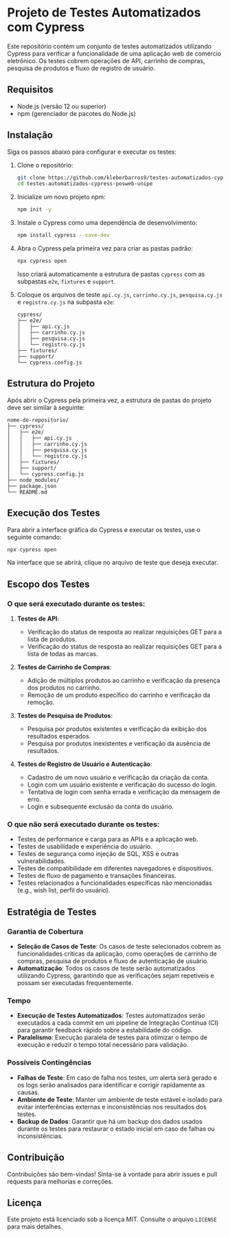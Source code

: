 
# Projeto de Testes Automatizados com Cypress

Este repositório contém um conjunto de testes automatizados utilizando Cypress para verificar a funcionalidade de uma aplicação web de comércio eletrônico. Os testes cobrem operações de API, carrinho de compras, pesquisa de produtos e fluxo de registro de usuário.

## Requisitos

- Node.js (versão 12 ou superior)
- npm (gerenciador de pacotes do Node.js)

## Instalação

Siga os passos abaixo para configurar e executar os testes:

1. Clone o repositório:

    ```bash
    git clone https://github.com/kleberbarros9/testes-automatizados-cypress-posweb-unipe.git
    cd testes-automatizados-cypress-posweb-unipe
    ```

2. Inicialize um novo projeto npm:

    ```bash
    npm init -y
    ```

3. Instale o Cypress como uma dependência de desenvolvimento:

    ```bash
    npm install cypress --save-dev
    ```

4. Abra o Cypress pela primeira vez para criar as pastas padrão:

    ```bash
    npx cypress open
    ```

    Isso criará automaticamente a estrutura de pastas `cypress` com as subpastas `e2e`, `fixtures` e `support`.

5. Coloque os arquivos de teste `api.cy.js`, `carrinho.cy.js`, `pesquisa.cy.js` e `registro.cy.js` na subpasta `e2e`:

    ```
    cypress/
    ├── e2e/
    │   ├── api.cy.js
    │   ├── carrinho.cy.js
    │   ├── pesquisa.cy.js
    │   └── registro.cy.js
    ├── fixtures/
    ├── support/
    └── cypress.config.js
    ```

## Estrutura do Projeto

Após abrir o Cypress pela primeira vez, a estrutura de pastas do projeto deve ser similar à seguinte:

```
nome-do-repositorio/
├── cypress/
│   ├── e2e/
│   │   ├── api.cy.js
│   │   ├── carrinho.cy.js
│   │   ├── pesquisa.cy.js
│   │   └── registro.cy.js
│   ├── fixtures/
│   ├── support/
│   └── cypress.config.js
├── node_modules/
├── package.json
└── README.md
```

## Execução dos Testes

Para abrir a interface gráfica do Cypress e executar os testes, use o seguinte comando:

```bash
npx cypress open
```

Na interface que se abrirá, clique no arquivo de teste que deseja executar.

## Escopo dos Testes

### O que será executado durante os testes:

1. **Testes de API**:
   - Verificação do status de resposta ao realizar requisições GET para a lista de produtos.
   - Verificação do status de resposta ao realizar requisições GET para a lista de todas as marcas.

2. **Testes de Carrinho de Compras**:
   - Adição de múltiplos produtos ao carrinho e verificação da presença dos produtos no carrinho.
   - Remoção de um produto específico do carrinho e verificação da remoção.

3. **Testes de Pesquisa de Produtos**:
   - Pesquisa por produtos existentes e verificação da exibição dos resultados esperados.
   - Pesquisa por produtos inexistentes e verificação da ausência de resultados.

4. **Testes de Registro de Usuário e Autenticação**:
   - Cadastro de um novo usuário e verificação da criação da conta.
   - Login com um usuário existente e verificação do sucesso do login.
   - Tentativa de login com senha errada e verificação da mensagem de erro.
   - Login e subsequente exclusão da conta do usuário.

### O que não será executado durante os testes:
- Testes de performance e carga para as APIs e a aplicação web.
- Testes de usabilidade e experiência do usuário.
- Testes de segurança como injeção de SQL, XSS e outras vulnerabilidades.
- Testes de compatibilidade em diferentes navegadores e dispositivos.
- Testes de fluxo de pagamento e transações financeiras.
- Testes relacionados a funcionalidades específicas não mencionadas (e.g., wish list, perfil do usuário).

## Estratégia de Testes

### Garantia de Cobertura
- **Seleção de Casos de Teste**: Os casos de teste selecionados cobrem as funcionalidades críticas da aplicação, como operações de carrinho de compras, pesquisa de produtos e fluxo de autenticação de usuário.
- **Automatização**: Todos os casos de teste serão automatizados utilizando Cypress, garantindo que as verificações sejam repetíveis e possam ser executadas frequentemente.

### Tempo
- **Execução de Testes Automatizados**: Testes automatizados serão executados a cada commit em um pipeline de Integração Contínua (CI) para garantir feedback rápido sobre a estabilidade do código.
- **Paralelismo**: Execução paralela de testes para otimizar o tempo de execução e reduzir o tempo total necessário para validação.

### Possíveis Contingências
- **Falhas de Teste**: Em caso de falha nos testes, um alerta será gerado e os logs serão analisados para identificar e corrigir rapidamente as causas.
- **Ambiente de Teste**: Manter um ambiente de teste estável e isolado para evitar interferências externas e inconsistências nos resultados dos testes.
- **Backup de Dados**: Garantir que há um backup dos dados usados durante os testes para restaurar o estado inicial em caso de falhas ou inconsistências.

## Contribuição

Contribuições são bem-vindas! Sinta-se à vontade para abrir issues e pull requests para melhorias e correções.

## Licença

Este projeto está licenciado sob a licença MIT. Consulte o arquivo `LICENSE` para mais detalhes.
